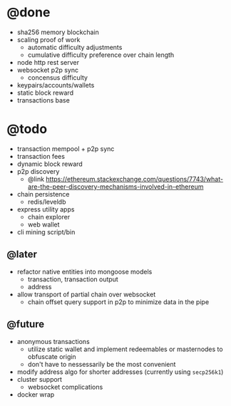 # @done
- sha256 memory blockchain
- scaling proof of work
  - automatic difficulty adjustments
  - cumulative difficulty preference over chain length
- node http rest server
- websocket p2p sync
  - concensus difficulty
- keypairs/accounts/wallets
- static block reward
- transactions base

# @todo
- transaction mempool + p2p sync
- transaction fees
- dynamic block reward
- p2p discovery
  - @link https://ethereum.stackexchange.com/questions/7743/what-are-the-peer-discovery-mechanisms-involved-in-ethereum
- chain persistence
  - redis/leveldb
- express utility apps
  - chain explorer
  - web wallet
- cli mining script/bin

## @later
- refactor native entities into mongoose models
  - transaction, transaction output
  - address
- allow transport of partial chain over websocket
  - chain offset query support in p2p to minimize data in the pipe

## @future
- anonymous transactions
  - utilize static wallet and implement redeemables or masternodes to obfuscate origin
  - don't have to nessessarily be the most convenient
- modify address algo for shorter addresses (currently using `secp256k1`)
- cluster support
  - websocket complications
- docker wrap

